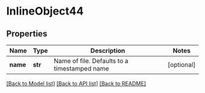 # InlineObject44

## Properties
Name | Type | Description | Notes
------------ | ------------- | ------------- | -------------
**name** | **str** | Name of file. Defaults to a timestamped name | [optional] 

[[Back to Model list]](../README.md#documentation-for-models) [[Back to API list]](../README.md#documentation-for-api-endpoints) [[Back to README]](../README.md)


